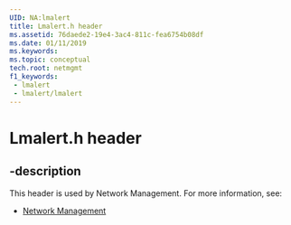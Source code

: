 ```yaml
---
UID: NA:lmalert
title: Lmalert.h header
ms.assetid: 76daede2-19e4-3ac4-811c-fea6754b08df
ms.date: 01/11/2019
ms.keywords: 
ms.topic: conceptual
tech.root: netmgmt
f1_keywords:
 - lmalert
 - lmalert/lmalert
---
```


# Lmalert.h header


## -description

This header is used by Network Management. For more information, see:

- [Network Management](../_netmgmt/index.md)

